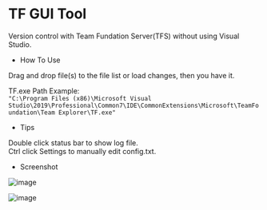 
TF GUI Tool
===========

Version control with Team Fundation Server(TFS) without using Visual Studio.

* How To Use

Drag and drop file(s) to the file list or load changes, then you have it.

TF.exe Path Example:  
`"C:\Program Files (x86)\Microsoft Visual Studio\2019\Professional\Common7\IDE\CommonExtensions\Microsoft\TeamFoundation\Team Explorer\TF.exe" `

* Tips

Double click status bar to show log file.  
Ctrl click Settings to manually edit config.txt.  

* Screenshot

![image](https://user-images.githubusercontent.com/4526937/191174079-1074871d-6722-4df8-a469-307cdf3a1b38.png)

![image](https://user-images.githubusercontent.com/4526937/191193788-632f1d73-4d2d-4e08-ae05-e5aa33f6ceab.png)
